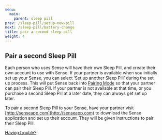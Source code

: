 ```yaml
---
menu:
  main:
    parent: sleep pill
prev: /sleep-pill/setup-new-pill
next: /sleep-pill/battery-change
title: pair a second sleep pill
weight: 4
---
```


## Pair a second Sleep Pill


Each person who uses Sense will have their own Sleep Pill, and create their own account to use with Sense. If your partner is available when you initially set up your Sense, you can select ‘Set up another Sleep Pill’ during the set up process. This will put Sense back into [Pairing Mode](http://guide.hello.is/troubleshoot/putting-sense-in-pairing-mode/) so that your partner can pair their Sleep Pill.  If your partner is not available at that time, or you purchase a second Sleep Pill at a later date, they can always get set up later.


To pair a second Sleep Pill to your Sense, have your partner visit [http://senseapp.com](http://senseapp.com) to download the Sense application and set up their account. They will be given instructions to pair their Sleep Pill. 


[Having trouble?](http://staging-user.hello.is/troubleshoot/setting-up-second-sleep-pill/)